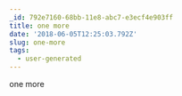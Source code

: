 ```yaml
---
_id: 792e7160-68bb-11e8-abc7-e3ecf4e903ff
title: one more
date: '2018-06-05T12:25:03.792Z'
slug: one-more
tags:
  - user-generated
---
```

one more
